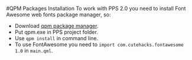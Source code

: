 #QPM Packages Installation
 To work with PPS 2.0 you need to install Font Awesome web fonts package manager, so:
 * Download [qpm package manager](https://www.qpm.io/). 
 * Put qpm.exe in PPS project folder.
 * Use `qpm install` in command line.
 * To use FontAwesome you need to `import com.cutehacks.fontawesome 1.0` in `main.qml`.

